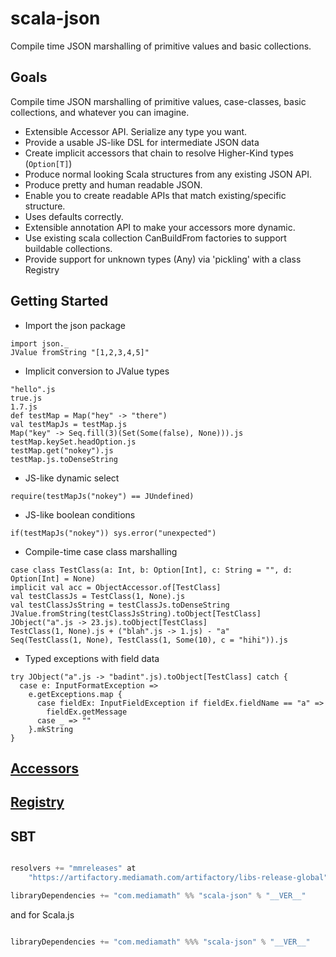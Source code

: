 scala-json
==========
Compile time JSON marshalling of primitive values and basic collections.

Goals
-----
Compile time JSON marshalling of primitive values, case-classes, basic collections, and whatever you can imagine.
* Extensible Accessor API. Serialize any type you want.
* Provide a usable JS-like DSL for intermediate JSON data
* Create implicit accessors that chain to resolve Higher-Kind types (```Option[T]```)
* Produce normal looking Scala structures from any existing JSON API.
* Produce pretty and human readable JSON.
* Enable you to create readable APIs that match existing/specific structure.
* Uses defaults correctly.
* Extensible annotation API to make your accessors more dynamic.
* Use existing scala collection CanBuildFrom factories to support buildable collections.
* Provide support for unknown types (Any) via 'pickling' with a class Registry

Getting Started
---------------

* Import the json package
```tut
import json._
JValue fromString "[1,2,3,4,5]"
```
* Implicit conversion to JValue types
```tut
"hello".js
true.js
1.7.js
def testMap = Map("hey" -> "there")
val testMapJs = testMap.js
Map("key" -> Seq.fill(3)(Set(Some(false), None))).js
testMap.keySet.headOption.js
testMap.get("nokey").js
testMap.js.toDenseString
```
* JS-like dynamic select
```tut
require(testMapJs("nokey") == JUndefined)
```
* JS-like boolean conditions
```tut
if(testMapJs("nokey")) sys.error("unexpected")
```
* Compile-time case class marshalling
```tut
case class TestClass(a: Int, b: Option[Int], c: String = "", d: Option[Int] = None)
implicit val acc = ObjectAccessor.of[TestClass]
val testClassJs = TestClass(1, None).js
val testClassJsString = testClassJs.toDenseString
JValue.fromString(testClassJsString).toObject[TestClass]
JObject("a".js -> 23.js).toObject[TestClass]
TestClass(1, None).js + ("blah".js -> 1.js) - "a"
Seq(TestClass(1, None), TestClass(1, Some(10), c = "hihi")).js
```
* Typed exceptions with field data
```tut
try JObject("a".js -> "badint".js).toObject[TestClass] catch {
  case e: InputFormatException =>
    e.getExceptions.map {
      case fieldEx: InputFieldException if fieldEx.fieldName == "a" =>
        fieldEx.getMessage
      case _ => ""
    }.mkString
}
```

[Accessors](./ACCESSORS.MD)
---

[Registry](./REGISTRY.MD)
---

SBT
---

```scala

resolvers += "mmreleases" at
    "https://artifactory.mediamath.com/artifactory/libs-release-global"

libraryDependencies += "com.mediamath" %% "scala-json" % "__VER__"

```

and for Scala.js

```scala

libraryDependencies += "com.mediamath" %%% "scala-json" % "__VER__"

```

